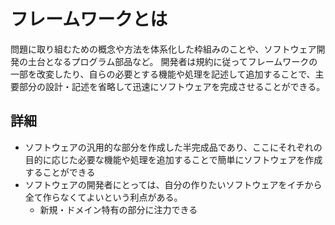 # フレームワークとは

問題に取り組むための概念や方法を体系化した枠組みのことや、ソフトウェア開発の土台となるプログラム部品など。
開発者は規約に従ってフレームワークの一部を改変したり、自らの必要とする機能や処理を記述して追加することで、主要部分の設計・記述を省略して迅速にソフトウェアを完成させることができる。

## 詳細

- ソフトウェアの汎用的な部分を作成した半完成品であり、ここにそれぞれの目的に応じた必要な機能や処理を追加することで簡単にソフトウェアを作成することができる
- ソフトウェアの開発者にとっては、自分の作りたいソフトウェアをイチから全て作らなくてよいという利点がある。
  - 新規・ドメイン特有の部分に注力できる
